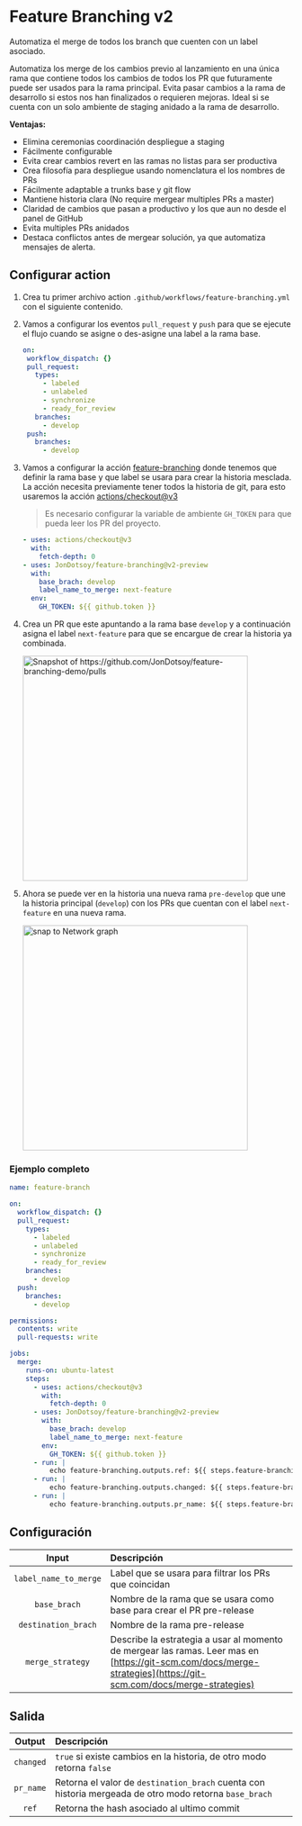 # Feature Branching v2

Automatiza el merge de todos los branch que cuenten con un label asociado.

Automatiza los merge de los cambios previo al lanzamiento en una única rama que
contiene todos los cambios de todos los PR que futuramente puede ser usados para
la rama principal. Evita pasar cambios a la rama de desarrollo si estos nos han
finalizados o requieren mejoras. Ideal si se cuenta con un solo ambiente de
staging anidado a la rama de desarrollo.

**Ventajas:**

- Elimina ceremonias coordinación despliegue a staging
- Fácilmente configurable
- Evita crear cambios revert en las ramas no listas para ser productiva
- Crea filosofía para despliegue usando nomenclatura el los nombres de PRs
- Fácilmente adaptable a trunks base y git flow
- Mantiene historia clara (No require mergear multiples PRs a master)
- Claridad de cambios que pasan a productivo y los que aun no desde el panel de
  GitHub
- Evita multiples PRs anidados
- Destaca conflictos antes de mergear solución, ya que automatiza mensajes de
  alerta.

## Configurar action

1. Crea tu primer archivo action `.github/workflows/feature-branching.yml` con el
   siguiente contenido.

2. Vamos a configurar los eventos `pull_request` y `push` para que se ejecute el
   flujo cuando se asigne o des-asigne una label a la rama base.
   ```yaml
   on:
    workflow_dispatch: {}
    pull_request:
      types:
        - labeled
        - unlabeled
        - synchronize
        - ready_for_review
      branches:
        - develop
    push:
      branches:
        - develop
   ```

3. Vamos a configurar la acción
   [feature-branching](https://github.com/JonDotsoy/feature-branching) donde
   tenemos que definir la rama base y que label se usara para crear la historia
   mesclada. La acción necesita previamente tener todos la historia de git, para
   esto usaremos la acción
   [actions/checkout@v3](https://github.com/actions/checkout)

   > Es necesario configurar la variable de ambiente `GH_TOKEN` para que pueda
   > leer los PR del proyecto.

   ```yaml
   - uses: actions/checkout@v3
     with:
       fetch-depth: 0
   - uses: JonDotsoy/feature-branching@v2-preview
     with:
       base_brach: develop
       label_name_to_merge: next-feature
     env:
       GH_TOKEN: ${{ github.token }}
   ```

4. Crea un PR que este apuntando a la rama base `develop` y a continuación
   asigna el label `next-feature` para que se encargue de crear la historia ya
   combinada.

   <img src="./docs/img/snap-prs-on-github.png" width="400" alt="Snapshot of https://github.com/JonDotsoy/feature-branching-demo/pulls"/>

5. Ahora se puede ver en la historia una nueva rama `pre-develop` que une la
   historia principal (`develop`) con los PRs que cuentan con el label
   `next-feature` en una nueva rama.

   <img src="./docs/img/snap-to-network-history.png" width="400" alt="snap to Network graph"/>

### Ejemplo completo

```yaml
name: feature-branch

on:
  workflow_dispatch: {}
  pull_request:
    types:
      - labeled
      - unlabeled
      - synchronize
      - ready_for_review
    branches:
      - develop
  push:
    branches:
      - develop

permissions:
  contents: write
  pull-requests: write

jobs:
  merge:
    runs-on: ubuntu-latest
    steps:
      - uses: actions/checkout@v3
        with:
          fetch-depth: 0
      - uses: JonDotsoy/feature-branching@v2-preview
        with:
          base_brach: develop
          label_name_to_merge: next-feature
        env:
          GH_TOKEN: ${{ github.token }}
      - run: |
          echo feature-branching.outputs.ref: ${{ steps.feature-branching.outputs.ref	 }}
      - run: |
          echo feature-branching.outputs.changed: ${{ steps.feature-branching.outputs.changed }}
      - run: |
          echo feature-branching.outputs.pr_name: ${{ steps.feature-branching.outputs.pr_name }}
```

## Configuración

|         Input         | Descripción                                                           |
| :-------------------: | :-------------------------------------------------------------------- |
| `label_name_to_merge` | Label que se usara para filtrar los PRs que coincidan                 |
|     `base_brach`      | Nombre de la rama que se usara como base para crear el PR pre-release |
|  `destination_brach`  | Nombre de la rama pre-release                                         |
|   `merge_strategy`    | Describe la estrategia a usar al momento de mergear las ramas. Leer mas en [https://git-scm.com/docs/merge-strategies](https://git-scm.com/docs/merge-strategies) |

## Salida

|  Output   | Descripción                                                                                            |
| :-------: | :----------------------------------------------------------------------------------------------------- |
| `changed` | `true` si existe cambios en la historia, de otro modo retorna `false`                                  |
| `pr_name` | Retorna el valor de `destination_brach` cuenta con historia mergeada de otro modo retorna `base_brach` |
|   `ref`   | Retorna the hash asociado al ultimo commit                                                             |
